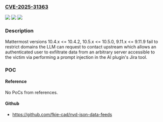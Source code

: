 ### [CVE-2025-31363](https://cve.mitre.org/cgi-bin/cvename.cgi?name=CVE-2025-31363)
![](https://img.shields.io/static/v1?label=Product&message=Mattermost&color=blue)
![](https://img.shields.io/static/v1?label=Version&message=n%2Fa&color=blue)
![](https://img.shields.io/static/v1?label=Vulnerability&message=CWE-1426%3A%20Improper%20Validation%20of%20Generative%20AI%20Output&color=brighgreen)

### Description

Mattermost versions 10.4.x <= 10.4.2, 10.5.x <= 10.5.0, 9.11.x <= 9.11.9 fail to restrict domains the LLM can request to contact upstream which allows an authenticated user to exfiltrate data from an arbitrary server accessible to the victim via performing a prompt injection in the AI plugin's Jira tool.

### POC

#### Reference
No PoCs from references.

#### Github
- https://github.com/fkie-cad/nvd-json-data-feeds

